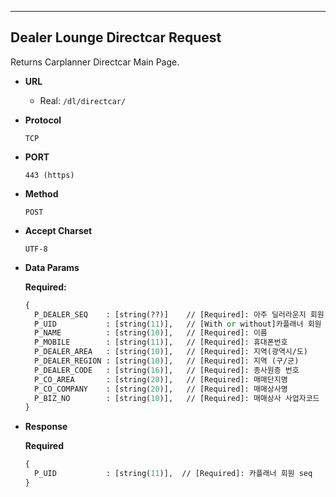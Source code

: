 
---

**Dealer Lounge Directcar Request**
----
  Returns Carplanner Directcar Main Page.

* **URL**

  - Real: `/dl/directcar/`

* **Protocol**

  `TCP`

* **PORT**

  `443 (https)`

* **Method**

  `POST`

* **Accept Charset**

  `UTF-8`

* **Data Params**

  **Required:**
  ```perl
  {
    P_DEALER_SEQ    : [string(??)]    // [Required]: 아주 딜러라운지 회원 seq
    P_UID           : [string(11)],   // [With or without]카플래너 회원 seq
    P_NAME          : [string(10)],   // [Required]: 이름
    P_MOBILE        : [string(11)],   // [Required]: 휴대폰번호  
    P_DEALER_AREA   : [string(10)],   // [Required]: 지역(광역시/도)
    P_DEALER_REGION : [string(10)],   // [Required]: 지역 (구/군)
    P_DEALER_CODE   : [string(16)],   // [Required]: 종사원증 번호
    P_CO_AREA       : [string(20)],   // [Required]: 매매단지명
    P_CO_COMPANY    : [string(20)],   // [Required]: 매매상사명
    P_BIZ_NO        : [string(10)],   // [Required]: 매매상사 사업자코드
  }
  ```

* **Response**

  **Required**

  ```perl
  {
    P_UID           : [string(11)],  // [Required]: 카플래너 회원 seq
  }
  ```
